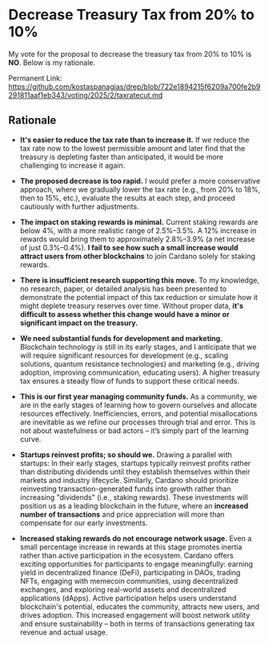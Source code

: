 # Decrease Treasury Tax from 20% to 10%

My vote for the proposal to decrease the treasury tax from 20% to 10% is **NO**. Below is my rationale.

Permanent Link: https://github.com/kostaspanagias/drep/blob/722e1894215f6209a700fe2b9291811aaf1eb343/voting/2025/2/taxratecut.md

## Rationale

* **It's easier to reduce the tax rate than to increase it.** If we reduce the tax rate now to the lowest permissible amount and later find that the treasury is depleting faster than anticipated, it would be more challenging to increase it again. 

* **The proposed decrease is too rapid.** I would prefer a more conservative approach, where we gradually lower the tax rate (e.g., from 20% to 18%, then to 15%, etc.), evaluate the results at each step, and proceed cautiously with further adjustments.

* **The impact on staking rewards is minimal.** Current staking rewards are below 4%, with a more realistic range of 2.5%–3.5%. A 12% increase in rewards would bring them to approximately 2.8%–3.9% (a net increase of just 0.3%–0.4%). **I fail to see how such a small increase would attract users from other blockchains** to join Cardano solely for staking rewards.

* **There is insufficient research supporting this move.** To my knowledge, no research, paper, or detailed analysis has been presented to demonstrate the potential impact of this tax reduction or simulate how it might deplete treasury reserves over time. Without proper data, **it's difficult to assess whether this change would have a minor or significant impact on the treasury.**

* **We need substantial funds for development and marketing.** Blockchain technology is still in its early stages, and I anticipate that we will require significant resources for development (e.g., scaling solutions, quantum resistance technologies) and marketing (e.g., driving adoption, improving communication, educating users). A higher treasury tax ensures a steady flow of funds to support these critical needs.

* **This is our first year managing community funds.** As a community, we are in the early stages of learning how to govern ourselves and allocate resources effectively. Inefficiencies, errors, and potential misallocations are inevitable as we refine our processes through trial and error. This is not about wastefulness or bad actors – it’s simply part of the learning curve.

* **Startups reinvest profits; so should we.** Drawing a parallel with startups: In their early stages, startups typically reinvest profits rather than distributing dividends until they establish themselves within their markets and industry lifecycle. Similarly, Cardano should prioritize reinvesting transaction-generated funds into growth rather than increasing "dividends" (i.e., staking rewards). These investments will position us as a leading blockchain in the future, where an **increased number of transactions** and price appreciation will more than compensate for our early investments.

* **Increased staking rewards do not encourage network usage.** Even a small percentage increase in rewards at this stage promotes inertia rather than active participation in the ecosystem. Cardano offers exciting opportunities for participants to engage meaningfully: earning yield in decentralized finance (DeFi), participating in DAOs, trading NFTs, engaging with memecoin communities, using decentralized exchanges, and exploring real-world assets and decentralized applications (dApps). Active participation helps users understand blockchain's potential, educates the community, attracts new users, and drives adoption. This increased engagement will boost network utility and ensure sustainability – both in terms of transactions generating tax revenue and actual usage.
